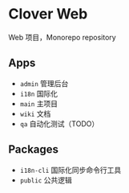 # Clover Web

Web 项目，Monorepo repository

## Apps

- `admin` 管理后台
- `i18n` 国际化
- `main` 主项目
- `wiki` 文档
- `qa` 自动化测试（TODO）

## Packages

- `i18n-cli` 国际化同步命令行工具
- `public` 公共逻辑